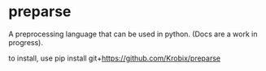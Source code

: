 # preparse
A preprocessing language that can be used in python. (Docs are a work in progress).

to install, use pip install git+https://github.com/Krobix/preparse


